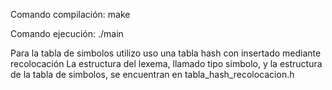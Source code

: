 Comando compilación:
make

Comando ejecución:
./main

Para la tabla de simbolos utilizo uso una tabla hash con insertado mediante recolocación
La estructura del lexema, llamado tipo simbolo, y la estructura de la tabla de simbolos, se encuentran en tabla_hash_recolocacion.h
